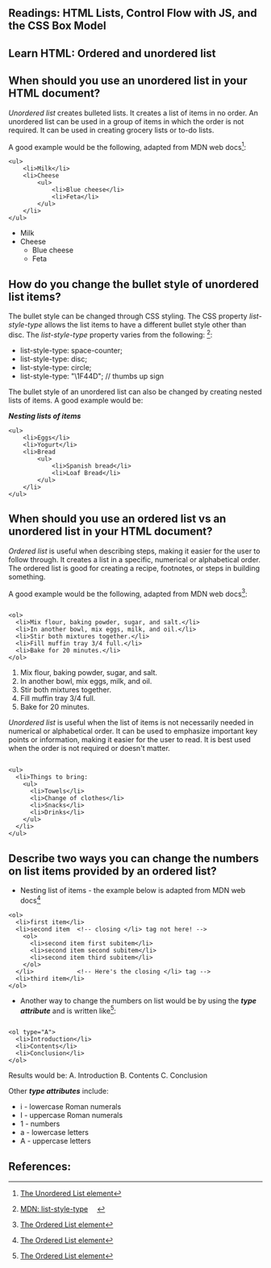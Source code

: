 ## Readings: HTML Lists, Control Flow with JS, and the CSS Box Model

## Learn HTML: Ordered and unordered list

## When should you use an unordered list in your HTML document?

*Unordered list* creates bulleted lists. It creates a list of items in no order. An unordered list can be used in a group of items in which the order is not required. It can be used in creating grocery lists or to-do lists. 

A good example would be the following, adapted from MDN web docs[^2]:

``` 
<ul>
    <li>Milk</li>
    <li>Cheese
        <ul>
            <li>Blue cheese</li>
            <li>Feta</li>
        </ul>
    </li>
</ul>

```

- Milk
- Cheese
  - Blue cheese
  - Feta
  


## How do you change the bullet style of unordered list items?

The bullet style can be changed through CSS styling. The CSS property *list-style-type* allows the list items to have a different bullet style other than disc. The *list-style-type* property varies from the following: [^3]:

- list-style-type: space-counter;
- list-style-type: disc;
- list-style-type: circle;
- list-style-type: "\1F44D"; // thumbs up sign

The bullet style of an unordered list can also be changed by creating nested lists of items. A good example would be:

***Nesting lists of items***

```
<ul>
    <li>Eggs</li>
    <li>Yogurt</li>
    <li>Bread
        <ul>
            <li>Spanish bread</li>
            <li>Loaf Bread</li>
        </ul>
    </li>
</ul>
```


## When should you use an ordered list vs an unordered list in your HTML document?

*Ordered list* is useful when describing steps, making it easier for the user to follow through. It creates a list in a specific, numerical or alphabetical order. The ordered list is good for creating a recipe, footnotes, or steps in building something. 

A good example would be the following, adapted from MDN web docs[^1]:

``` 

<ol>
  <li>Mix flour, baking powder, sugar, and salt.</li>
  <li>In another bowl, mix eggs, milk, and oil.</li>
  <li>Stir both mixtures together.</li>
  <li>Fill muffin tray 3/4 full.</li>
  <li>Bake for 20 minutes.</li>
</ol>

```

1. Mix flour, baking powder, sugar, and salt.
2. In another bowl, mix eggs, milk, and oil.
3. Stir both mixtures together.
4. Fill muffin tray 3/4 full.
5. Bake for 20 minutes.


*Unordered list* is useful when the list of items is not necessarily needed in numerical or alphabetical order. It can be used to emphasize important key points or information, making it easier for the user to read. It is best used when the order is not required or doesn't matter.

``` 

<ul>
  <li>Things to bring:
    <ul>
      <li>Towels</li>
      <li>Change of clothes</li>
      <li>Snacks</li>
      <li>Drinks</li>
    </ul>
  </li>
</ul>

```


## Describe two ways you can change the numbers on list items provided by an ordered list?

- Nesting list of items - the example below is adapted from MDN web docs[^1]

```
<ol>
  <li>first item</li>
  <li>second item  <!-- closing </li> tag not here! -->
    <ol>
      <li>second item first subitem</li>
      <li>second item second subitem</li>
      <li>second item third subitem</li>
    </ol>
  </li>            <!-- Here's the closing </li> tag -->
  <li>third item</li>
</ol>
```

- Another way to change the numbers on list would be by using the ***type attribute*** and is written like[^1]:

```

<ol type="A">
  <li>Introduction</li>
  <li>Contents</li>
  <li>Conclusion</li>
</ol>

```

Results would be:
A. Introduction
B. Contents
C. Conclusion

Other ***type attributes*** include:
- i - lowercase Roman numerals
- I - uppercase Roman numerals
- 1 - numbers
- a - lowercase letters
- A - uppercase letters
    




## References:

[^1]: [The Ordered List element](https://developer.mozilla.org/en-US/docs/Web/HTML/Element/ol)
[^2]: [The Unordered List element](https://developer.mozilla.org/en-US/docs/Web/HTML/Element/ul)
[^3]: [MDN: list-style-type](https://developer.mozilla.org/en-US/docs/Web/CSS/list-style-type)
 
